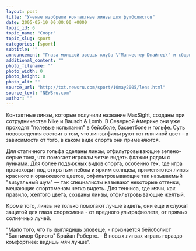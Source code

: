 ```yaml
---
layout: post
title: "Ученые изобрели контактные линзы для футболистов"
date: 2005-05-10 00:00:00 +0000
topic_id: 6
topic_name: "Спорт"
topic_slug: sport
categories: [sport]
subtitle: ""
announcement: "Глаза молодой звезды клуба \"Манчестер Юнайтед\" и сборной Англии Уэйна Руни в ближайшее время загорятся устрашающим красноватым огнем. Вместе с Тьерри Анри, Робби Кином и Роналду он станет первым испытателем новой экипировки от компании Nike в английской премьер-лиге. Речь идет о специальных контактных линзах, которые помогают лучше ориентироваться в том, что происходит на поле, и отчетливее видеть мяч, сообщает ВВС."
additional_content: ""
photo_filename: ""
photo_width: 0
photo_height: 0
photo_alt: ""
source_url: "http://txt.newsru.com/sport/10may2005/lens.html"
source_text: "NEWSru.com"
author: ""
---
```

Контактные линзы, которые получили название MaxSight, созданы при сотрудничестве Nike и Bausch & Lomb. В Северной Америке они уже проходят "полевые испытания" в бейсболе, баскетболе и гольфе. Суть нововведения состоит в том, что линзы фильтруют тот или иной цвет - в зависимости от того, в каком виде спорта они применяются.

Для статичного гольфа сделаны линзы, отфильтровывающие зелено-серые тона, что помогает игрокам четче видеть флажки рядом с лунками. Для более подвижных видов спорта, особенно тех, где игра происходит под открытым небом и ярким солнцем, применяются линзы красного и оранжевого цветов, отфильтровывающие так называемый "визуальный шум" &mdash; так специалисты называют некоторые оттенки, мешающие спортсменам четко видеть. Для тенниса, где мячи, как правило, желтого цвета, созданы линзы, отфильтровывающие желтый.

Кроме того, линзы не только помогают лучше видеть, они еще и служат защитой для глаза спортсмена - от вредного ультрафиолета, от прямых солнечных лучей.

"Мало того, что ты выглядишь зловеще, - признается бейсболист "Балтимор Ориолз" Брайан Робертс. - В новых линзах играть гораздо комфортнее: видишь мяч лучше".
